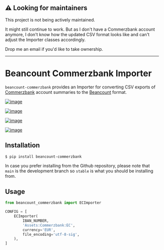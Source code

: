 ## ⚠️ Looking for maintainers

This project is not being actively maintained.

It might still continue to work. But as I don't have a Commerzbank account
anymore, I don't know how the updated CSV format looks like and can't adjust
the Importer classes accordingly.

Drop me an email if you'd like to take ownership.

---

# Beancount Commerzbank Importer

`beancount-commerzbank` provides an Importer for converting CSV exports of
[Commerzbank] account summaries to the [Beancount] format.

[![image](https://github.com/siddhantgoel/beancount-commerzbank/workflows/beancount-commerzbank/badge.svg)](https://github.com/siddhantgoel/beancount-commerzbank/workflows/beancount-commerzbank/badge.svg)

[![image](https://img.shields.io/pypi/v/beancount-commerzbank.svg)](https://pypi.python.org/pypi/beancount-commerzbank)

[![image](https://img.shields.io/pypi/pyversions/beancount-commerzbank.svg)](https://pypi.python.org/pypi/beancount-commerzbank)

[![image](https://img.shields.io/badge/code%20style-black-000000.svg)](https://github.com/psf/black)

## Installation

```bash
$ pip install beancount-commerzbank
```

In case you prefer installing from the Github repository, please note that
`main` is the development branch so `stable` is what you should be installing
from.

## Usage

```python
from beancount_commerzbank import ECImporter

CONFIG = [
    ECImporter(
        IBAN_NUMBER,
        'Assets:Commerzbank:EC',
        currency='EUR',
        file_encoding='utf-8-sig',
    ),
]
```

[Beancount]: http://furius.ca/beancount/
[Commerzbank]: https://www.commerzbank.de/
